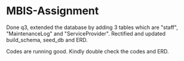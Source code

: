 # MBIS-Assignment
Done q3, extended the database by adding 3 tables which are "staff", "MaintenanceLog" and "ServiceProvider". Rectified and updated build_schema, seed_db and ERD.

Codes are running good. Kindly double check the codes and ERD.

